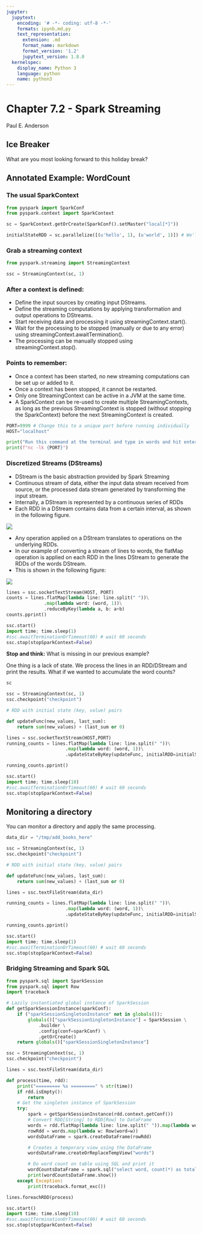 ```yaml
---
jupyter:
  jupytext:
    encoding: '# -*- coding: utf-8 -*-'
    formats: ipynb,md,py
    text_representation:
      extension: .md
      format_name: markdown
      format_version: '1.2'
      jupytext_version: 1.8.0
  kernelspec:
    display_name: Python 3
    language: python
    name: python3
---
```


<!-- #region slideshow={"slide_type": "slide"} hideCode=false hidePrompt=false -->
# Chapter 7.2 - Spark Streaming

Paul E. Anderson
<!-- #endregion -->

<!-- #region slideshow={"slide_type": "subslide"} -->
## Ice Breaker

What are you most looking forward to this holiday break?
<!-- #endregion -->

<!-- #region slideshow={"slide_type": "slide"} -->
## Annotated Example: WordCount
<!-- #endregion -->

<!-- #region slideshow={"slide_type": "subslide"} -->
### The usual SparkContext
<!-- #endregion -->

```python slideshow={"slide_type": "fragment"}
from pyspark import SparkConf
from pyspark.context import SparkContext

sc = SparkContext.getOrCreate(SparkConf().setMaster("local[*]"))

initialStateRDD = sc.parallelize([(u'hello', 1), (u'world', 1)]) # We'll use this later
```

<!-- #region slideshow={"slide_type": "subslide"} -->
### Grab a streaming context
<!-- #endregion -->

```python slideshow={"slide_type": "fragment"}
from pyspark.streaming import StreamingContext

ssc = StreamingContext(sc, 1)
```

### After a context is defined:
* Define the input sources by creating input DStreams.
* Define the streaming computations by applying transformation and output operations to DStreams.
* Start receiving data and processing it using streamingContext.start().
* Wait for the processing to be stopped (manually or due to any error) using streamingContext.awaitTermination().
* The processing can be manually stopped using streamingContext.stop().


### Points to remember:
* Once a context has been started, no new streaming computations can be set up or added to it.
* Once a context has been stopped, it cannot be restarted.
* Only one StreamingContext can be active in a JVM at the same time.
* A SparkContext can be re-used to create multiple StreamingContexts, as long as the previous StreamingContext is stopped (without stopping the SparkContext) before the next StreamingContext is created.

```python slideshow={"slide_type": "subslide"}
PORT=9999 # Change this to a unique port before running individually
HOST="localhost"
```

```python slideshow={"slide_type": "subslide"}
print("Run this command at the terminal and type in words and hit enter periodically:")
print(f"nc -lk {PORT}")
```

### Discretized Streams (DStreams)
* DStream is the basic abstraction provided by Spark Streaming
* Continuous stream of data, either the input data stream received from source, or the processed data stream generated by transforming the input stream. 
* Internally, a DStream is represented by a continuous series of RDDs
* Each RDD in a DStream contains data from a certain interval, as shown in the following figure.


<img src="https://spark.apache.org/docs/latest/img/streaming-dstream.png">


* Any operation applied on a DStream translates to operations on the underlying RDDs. 
* In our example of converting a stream of lines to words, the flatMap operation is applied on each RDD in the lines DStream to generate the RDDs of the words DStream. 
* This is shown in the following figure:
<img src="https://spark.apache.org/docs/latest/img/streaming-dstream-ops.png">

```python slideshow={"slide_type": "subslide"}
lines = ssc.socketTextStream(HOST, PORT)
counts = lines.flatMap(lambda line: line.split(" "))\
              .map(lambda word: (word, 1))\
              .reduceByKey(lambda a, b: a+b)
counts.pprint()

ssc.start()
import time; time.sleep(1)
#ssc.awaitTerminationOrTimeout(60) # wait 60 seconds
ssc.stop(stopSparkContext=False)
```

**Stop and think:** What is missing in our previous example? 


One thing is a lack of state. We process the lines in an RDD/DStream and print the results. What if we wanted to accumulate the word counts?

```python
sc
```

```python
ssc = StreamingContext(sc, 1)
ssc.checkpoint("checkpoint")

# RDD with initial state (key, value) pairs

def updateFunc(new_values, last_sum):
    return sum(new_values) + (last_sum or 0)

lines = ssc.socketTextStream(HOST,PORT)
running_counts = lines.flatMap(lambda line: line.split(" "))\
                      .map(lambda word: (word, 1))\
                      .updateStateByKey(updateFunc, initialRDD=initialStateRDD)

running_counts.pprint()

ssc.start()
import time; time.sleep(10)
#ssc.awaitTerminationOrTimeout(60) # wait 60 seconds
ssc.stop(stopSparkContext=False)
```

## Monitoring a directory

You can monitor a directory and apply the same processing.

```python
data_dir = "/tmp/add_books_here"

ssc = StreamingContext(sc, 1)
ssc.checkpoint("checkpoint")

# RDD with initial state (key, value) pairs

def updateFunc(new_values, last_sum):
    return sum(new_values) + (last_sum or 0)

lines = ssc.textFileStream(data_dir)

running_counts = lines.flatMap(lambda line: line.split(" "))\
                      .map(lambda word: (word, 1))\
                      .updateStateByKey(updateFunc, initialRDD=initialStateRDD)

running_counts.pprint()

ssc.start()
import time; time.sleep(1)
#ssc.awaitTerminationOrTimeout(60) # wait 60 seconds
ssc.stop(stopSparkContext=False)


```

### Bridging Streaming and Spark SQL

```python
from pyspark.sql import SparkSession
from pyspark.sql import Row
import traceback

# Lazily instantiated global instance of SparkSession
def getSparkSessionInstance(sparkConf):
    if ("sparkSessionSingletonInstance" not in globals()):
        globals()["sparkSessionSingletonInstance"] = SparkSession \
            .builder \
            .config(conf=sparkConf) \
            .getOrCreate()
    return globals()["sparkSessionSingletonInstance"]

ssc = StreamingContext(sc, 1)
ssc.checkpoint("checkpoint")

lines = ssc.textFileStream(data_dir)

def process(time, rdd):
    print("========= %s =========" % str(time))
    if rdd.isEmpty():
        return
    # Get the singleton instance of SparkSession
    try:
        spark = getSparkSessionInstance(rdd.context.getConf())
        # Convert RDD[String] to RDD[Row] to DataFrame
        words = rdd.flatMap(lambda line: line.split(" ")).map(lambda word: word)
        rowRdd = words.map(lambda w: Row(word=w))
        wordsDataFrame = spark.createDataFrame(rowRdd)

        # Creates a temporary view using the DataFrame
        wordsDataFrame.createOrReplaceTempView("words")

        # Do word count on table using SQL and print it
        wordCountsDataFrame = spark.sql("select word, count(*) as total from words group by word")
        print(wordCountsDataFrame.show())
    except Exception:
        print(traceback.format_exc())

lines.foreachRDD(process)

ssc.start()
import time; time.sleep(10)
#ssc.awaitTerminationOrTimeout(60) # wait 60 seconds
ssc.stop(stopSparkContext=False)
```

```python

```
